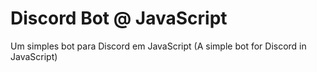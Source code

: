 # Discord Bot @ JavaScript
Um simples bot para Discord em JavaScript (A simple bot for Discord in JavaScript)
